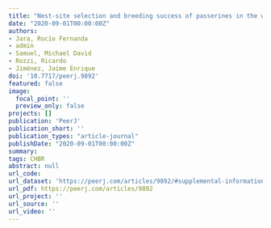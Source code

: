 ```yaml
---
title: "Nest-site selection and breeding success of passerines in the world’s southernmost forests"
date: "2020-09-01T00:00:00Z"
authors:
- Jara, Rocío Fernanda 
- admin
- Samuel, Michael David
- Rozzi, Ricardo 
- Jiménez, Jaime Enrique
doi: '10.7717/peerj.9892'
featured: false
image:
  focal_point: ''
  preview_only: false
projects: []
publication: 'PeerJ'
publication_short: ''
publication_types: "article-journal"
publishDate: "2020-09-01T00:00:00Z"
summary: 
tags: CHBR
abstract: null
url_code: 
url_dataset: 'https://peerj.com/articles/9892/#supplemental-information'
url_pdf: https://peerj.com/articles/9892
url_project: ''
url_source: ''
url_video: ''
---
```



